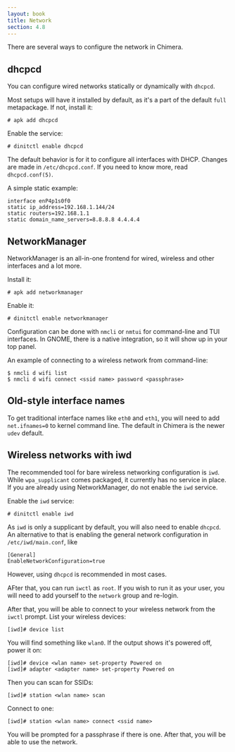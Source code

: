 ```yaml
---
layout: book
title: Network
section: 4.8
---
```


There are several ways to configure the network in Chimera.

## dhcpcd

You can configure wired networks statically or dynamically with
`dhcpcd`.

Most setups will have it installed by default, as it's a part of
the default `full` metapackage. If not, install it:

```
# apk add dhcpcd
```

Enable the service:

```
# dinitctl enable dhcpcd
```

The default behavior is for it to configure all interfaces with
DHCP. Changes are made in `/etc/dhcpcd.conf`. If you need to know
more, read `dhcpcd.conf(5)`.

A simple static example:

```
interface enP4p1s0f0
static ip_address=192.168.1.144/24
static routers=192.168.1.1
static domain_name_servers=8.8.8.8 4.4.4.4
```

## NetworkManager

NetworkManager is an all-in-one frontend for wired, wireless and
other interfaces and a lot more.

Install it:

```
# apk add networkmanager
```

Enable it:

```
# dinitctl enable networkmanager
```

Configuration can be done with `nmcli` or `nmtui` for command-line
and TUI interfaces. In GNOME, there is a native integration, so
it will show up in your top panel.

An example of connecting to a wireless network from command-line:

```
$ nmcli d wifi list
$ nmcli d wifi connect <ssid name> password <passphrase>
```

## Old-style interface names

To get traditional interface names like `eth0` and `eth1`, you will
need to add `net.ifnames=0` to kernel command line. The default in
Chimera is the newer `udev` default.

## Wireless networks with iwd

The recommended tool for bare wireless networking configuration is
`iwd`. While `wpa_supplicant` comes packaged, it currently has no
service in place. If you are already using NetworkManager, do not
enable the `iwd` service.

Enable the `iwd` service:

```
# dinitctl enable iwd
```

As `iwd` is only a supplicant by default, you will also need to enable
`dhcpcd`. An alternative to that is enabling the general network configuration
in `/etc/iwd/main.conf`, like

```
[General]
EnableNetworkConfiguration=true
```

However, using `dhcpcd` is recommended in most cases.

AFter that, you can run `iwctl` as `root`. If you wish to run it as your user,
you will need to add yourself to the `network` group and re-login.

After that, you will be able to connect to your wireless network from the
`iwctl` prompt. List your wireless devices:

```
[iwd]# device list
```

You will find something like `wlan0`. If the output shows it's powered off,
power it on:

```
[iwd]# device <wlan name> set-property Powered on
[iwd]# adapter <adapter name> set-property Powered on
```

Then you can scan for SSIDs:

```
[iwd]# station <wlan name> scan
```

Connect to one:

```
[iwd]# station <wlan name> connect <ssid name>
```

You will be prompted for a passphrase if there is one. After that, you will
be able to use the network.
